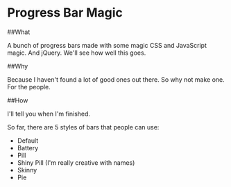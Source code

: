 Progress Bar Magic
=================

##What

A bunch of progress bars made with some magic CSS and JavaScript magic.  And jQuery.  We'll see how well this goes.

##Why

Because I haven't found a lot of good ones out there.  So why not make one.  For the people.

##How

I'll tell you when I'm finished.

So far, there are 5 styles of bars that people can use:

* Default
* Battery
* Pill
* Shiny Pill (I'm really creative with names)
* Skinny
* Pie

